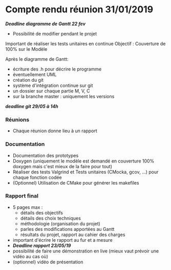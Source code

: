 # Compte rendu réunion 31/01/2019

***Deadline diagramme de Gantt 22 fev***
* Possibilité de modifier pendant le projet

Important de réaliser les tests unitaires en continue
Objectif : Couverture de 100% sur le Modèle

Après le diagramme de Gantt:
* écriture des .h pour décrire le programme
* éventuellement UML
* création du git
* système d'intégration continue sur git
* un dossier sur chaque partie M, V, C
* sur la branche master : uniquement les versions

***deadline git 29/05 à 14h***

### Réunions
* Chaque réunion donne lieu à un rapport

### Documentation
* Documentation des prototypes
* Doxygen (uniquement le modèle est demandé en couverture 100% doxygen mais c'est mieux de la faire pour tout)
* Réaliser des tests Valgrind et Tests unitaires (CMocka, gcov, ...) pour chaque fonction codée
* (Optionnel) Utilisation de CMake pour générer les makefiles

### Rapport final
* 5 pages max :
    - détails des objectifs
    - détails des choix techniques
    - méthodologie (organisation du projet)
    - parles des modifications apportées au Gantt
    - résultats du projet, rapport au cahier des charges
* important d'écrire le rapport au fur et a mesure
* ***Deadline rapport 23/05/19***
* possibilité de faire une démonstration en live (mieux vaut prévoir une vidéo au cas où)
* (optionnel) vidéo de présentation
